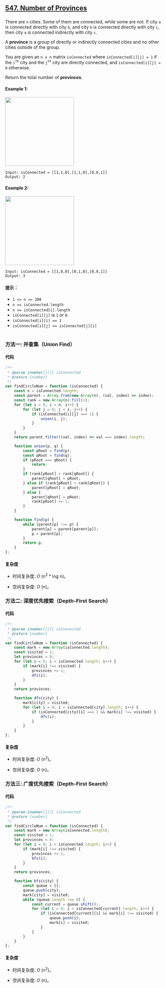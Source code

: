 ## [547. Number of Provinces](https://leetcode.com/problems/number-of-provinces/)

###

There are `n` cities. Some of them are connected, while some are not. If city `a` is connected directly with city `b`, and city `b` is connected directly with city `c`, then city `a` is connected indirectly with city `c`.

A **province** is a group of directly or indirectly connected cities and no other cities outside of the group.

You are given an `n x n` matrix `isConnected` where `isConnected[i][j] = 1` if the `i`<sup>`th`</sup> city and the `j`<sup>`th`</sup> city are directly connected, and `isConnected[i][j] = 0` otherwise.

Return the total number of **provinces**.

#### Example 1:

<img src="https://assets.leetcode.com/uploads/2020/12/24/graph1.jpg" width="222"  />

```
Input: isConnected = [[1,1,0],[1,1,0],[0,0,1]]
Output: 2
```

#### Example 2:

<img src="https://assets.leetcode.com/uploads/2020/12/24/graph2.jpg" width="222" />

```
Input: isConnected = [[1,0,0],[0,1,0],[0,0,1]]
Output: 3
```

#### 提示：

-   `1 <= n <= 200`
-   `n == isConnected.length`
-   `n == isConnected[i].length`
-   `isConnected[i][j]` is `1` or `0`.
-   `isConnected[i][i] == 1`
-   `isConnected[i][j] == isConnected[j][i]`

#

### 方法一: 并查集（Union Find）

#### 代码

```javascript
/**
 * @param {number[][]} isConnected
 * @return {number}
 */
var findCircleNum = function (isConnected) {
    const n = isConnected.length;
    const parent = Array.from(new Array(n), (val, index) => index);
    const rank = new Array(n).fill(1);
    for (let i = 0; i < n; i++) {
        for (let j = 0; j < i; j++) {
            if (isConnected[i][j] === 1) {
                union(i, j);
            }
        }
    }
    return parent.filter((val, index) => val === index).length;

    function union(p, q) {
        const pRoot = find(p);
        const qRoot = find(q);
        if (pRoot === qRoot) {
            return;
        }
        if (rank[pRoot] > rank[qRoot]) {
            parent[qRoot] = pRoot;
        } else if (rank[pRoot] < rank[qRoot]) {
            parent[pRoot] = qRoot;
        } else {
            parent[qRoot] = pRoot;
            rank[pRoot] += 1;
        }
    }

    function find(p) {
        while (parent[p] !== p) {
            parent[p] = parent[parent[p]];
            p = parent[p];
        }
        return p;
    }
};
```

#### 复杂度

-   时间复杂度: _O_ (n<sup>2</sup> \* log n)。

-   空间复杂度: _O_ (n)。

### 方法二: 深度优先搜索（Depth-First Search）

#### 代码

```javascript
/**
 * @param {number[][]} isConnected
 * @return {number}
 */
var findCircleNum = function (isConnected) {
    const mark = new Array(isConnected.length);
    const visited = 1;
    let provinces = 0;
    for (let i = 0; i < isConnected.length; i++) {
        if (mark[i] !== visited) {
            provinces += 1;
            dfs(i);
        }
    }
    return provinces;

    function dfs(city) {
        mark[city] = visited;
        for (let i = 0; i < isConnected[city].length; i++) {
            if (isConnected[city][i] === 1 && mark[i] !== visited) {
                dfs(i);
            }
        }
    }
};
```

#### 复杂度

-   时间复杂度: _O_ (n<sup>2</sup>)。

-   空间复杂度: _O_ (n)。

### 方法三: 广度优先搜索（Depth-First Search）

#### 代码

```javascript
/**
 * @param {number[][]} isConnected
 * @return {number}
 */
var findCircleNum = function (isConnected) {
    const mark = new Array(isConnected.length);
    const visited = 1;
    let provinces = 0;
    for (let i = 0; i < isConnected.length; i++) {
        if (mark[i] !== visited) {
            provinces += 1;
            bfs(i);
        }
    }
    return provinces;

    function bfs(city) {
        const queue = [];
        queue.push(city);
        mark[city] = visited;
        while (queue.length !== 0) {
            const current = queue.shift();
            for (let i = 0; i < isConnected[current].length; i++) {
                if (isConnected[current][i] && mark[i] !== visited) {
                    queue.push(i);
                    mark[i] = visited;
                }
            }
        }
    }
};
```

#### 复杂度

-   时间复杂度: _O_ (n<sup>2</sup>)。

-   空间复杂度: _O_ (n)。
